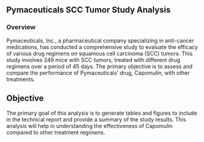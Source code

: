 ## Pymaceuticals SCC Tumor Study Analysis
### Overview
Pymaceuticals, Inc., a pharmaceutical company specializing in anti-cancer medications, has conducted a comprehensive study to evaluate the efficacy of various drug regimens on squamous cell carcinoma (SCC) tumors. This study involves 249 mice with SCC tumors, treated with different drug regimens over a period of 45 days. The primary objective is to assess and compare the performance of Pymaceuticals’ drug, Capomulin, with other treatments.

## Objective
The primary goal of this analysis is to generate tables and figures to include in the technical report and provide a summary of the study results. This analysis will help in understanding the effectiveness of Capomulin compared to other treatment regimens.
